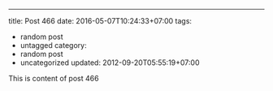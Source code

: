 ---
title: Post 466
date: 2016-05-07T10:24:33+07:00
tags:
  - random post
  - untagged
category:
  - random post
  - uncategorized
updated: 2012-09-20T05:55:19+07:00

This is content of post 466